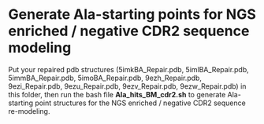 # Generate Ala-starting points for NGS enriched / negative CDR2 sequence modeling

Put your repaired pdb structures (5imkBA_Repair.pdb, 5imlBA_Repair.pdb, 5immBA_Repair.pdb, 5imoBA_Repair.pdb, 9ezh_Repair.pdb, 9ezi_Repair.pdb, 9ezu_Repair.pdb, 9ezv_Repair.pdb, 9ezw_Repair.pdb) in this folder, then run the bash file **Ala_hits_BM_cdr2.sh** to generate Ala-starting point structures for the NGS enriched / negative  CDR2 sequence re-modeling.
